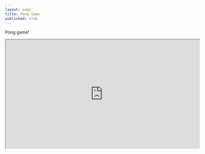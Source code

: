 ```yaml
---
layout: page
title: Pong Game
published: true
---
```


Pong game!

<iframe src="http://dasmikko.github.io/public/games/pong-game/" width="640" height="360" scrolling="no"></iframe>


